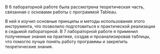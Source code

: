 В 6 лабораторной работе была рассмотрена теоретическая часть, связанная с основами работы с программой Tableau. 

В ней я изучил основные принципы и методы использования этого инструмента, что позволило подготовиться к практической реализации в седьмой лабораторной. В 7 лабораторной работе я применил полученные знания на практике, создав и проанализировав таблицы, что помогло лучше понять работу программы и закрепить теоретические знания.
